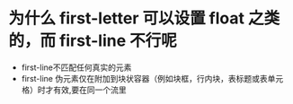 # 为什么 first-letter 可以设置 float 之类的，而 first-line 不行呢
 * first-line不匹配任何真实的元素
 * first-line 伪元素仅在附加到块状容器（例如块框，行内块，表标题或表单元格）时才有效,要在同一个流里